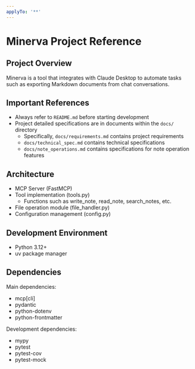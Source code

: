 ```yaml
---
applyTo: '**'
---
```


# Minerva Project Reference

## Project Overview
Minerva is a tool that integrates with Claude Desktop to automate tasks such as exporting Markdown documents from chat conversations.

## Important References
- Always refer to `README.md` before starting development
- Project detailed specifications are in documents within the `docs/` directory
  - Specifically, `docs/requirements.md` contains project requirements
  - `docs/technical_spec.md` contains technical specifications
  - `docs/note_operations.md` contains specifications for note operation features

## Architecture
- MCP Server (FastMCP)
- Tool implementation (tools.py)
  - Functions such as write_note, read_note, search_notes, etc.
- File operation module (file_handler.py)
- Configuration management (config.py)

## Development Environment
- Python 3.12+
- uv package manager

## Dependencies
Main dependencies:
- mcp[cli]
- pydantic
- python-dotenv
- python-frontmatter

Development dependencies:
- mypy
- pytest
- pytest-cov
- pytest-mock
